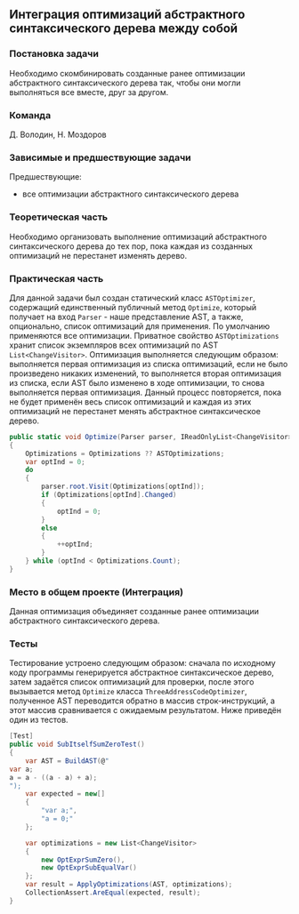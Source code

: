 ## Интеграция оптимизаций абстрактного синтаксического дерева между собой

### Постановка задачи
Необходимо скомбинировать созданные ранее оптимизации абстрактного синтаксического дерева так, чтобы они могли выполняться все вместе, друг за другом.

### Команда
Д. Володин, Н. Моздоров

### Зависимые и предшествующие задачи
Предшествующие: 
- все оптимизации абстрактного синтаксического дерева

### Теоретическая часть
Необходимо организовать выполнение оптимизаций абстрактного синтаксического дерева до тех пор, пока каждая из созданных оптимизаций не перестанет изменять дерево.

### Практическая часть
Для данной задачи был создан статический класс `ASTOptimizer`, содержащий единственный публичный метод `Optimize`, который получает на вход `Parser` - наше представление AST,
а также, опционально, список оптимизаций для применения. По умолчанию применяются все оптимизации.
Приватное свойство `ASTOptimizations` хранит список экземпляров всех оптимизаций по AST `List<ChangeVisitor>`.
Оптимизация выполняется следующим образом: выполняется первая оптимизация из списка оптимизаций, если не было произведено никаких изменений, то выполняется вторая оптимизация из
списка, если AST было изменено в ходе оптимизации, то снова выполняется первая оптимизация. Данный процесс повторяется, пока не будет применён весь список оптимизаций и каждая
из этих оптимизаций не перестанет менять абстрактное синтаксическое дерево.

```csharp
public static void Optimize(Parser parser, IReadOnlyList<ChangeVisitor> Optimizations = null)
{
    Optimizations = Optimizations ?? ASTOptimizations;
    var optInd = 0;
    do
    {
        parser.root.Visit(Optimizations[optInd]);
        if (Optimizations[optInd].Changed)
        {
            optInd = 0;
        }
        else
        {
            ++optInd;
        }
    } while (optInd < Optimizations.Count);
}
```

### Место в общем проекте (Интеграция)
Данная оптимизация объединяет созданные ранее оптимизации абстрактного синтаксического дерева.

### Тесты
Тестирование устроено следующим образом: сначала по исходному коду программы генерируется абстрактное синтаксическое дерево, затем задаётся список оптимизаций для проверки,
после этого вызывается метод `Optimize` класса `ThreeAddressCodeOptimizer`, полученное AST переводится обратно в массив строк-инструкций, а этот массив сравнивается с
ожидаемым результатом. Ниже приведён один из тестов.

```csharp
[Test]
public void SubItselfSumZeroTest()
{
    var AST = BuildAST(@"
var a;
a = a - ((a - a) + a);
");
    var expected = new[]
    {
        "var a;",
        "a = 0;"
    };

    var optimizations = new List<ChangeVisitor>
    {
        new OptExprSumZero(),
        new OptExprSubEqualVar()
    };
    var result = ApplyOptimizations(AST, optimizations);
    CollectionAssert.AreEqual(expected, result);
}
```

